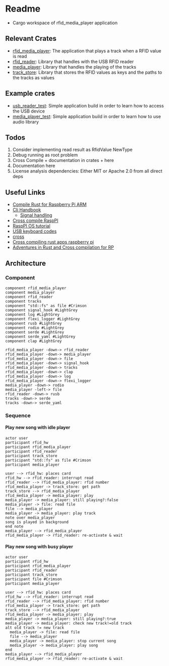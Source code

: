 # Readme

* Cargo workspace of rfid_media_player application

## Relevant Crates

* [rfid_media_player](./rfid_media_player/Readme.md): The application that plays a track when a RFID value is read
* [rfid_reader](./rfid_reader/Readme.md): Library that handles with the USB RFID reader
* [media_player](./media_player/Readme.md): Library that handles the playing of the tracks
* [track_store](./track_store/Readme.md): Library that stores the RFID values as keys and the paths to the tracks as values

## Example crates

* [usb_reader_test](usb_reader_test/Readme.md): Simple application build in order to learn how to access the USB device
* [media_player_test](media_player_test/Readme.md): Simple application build in order to learn how to use audio library

## Todos

1. Consider implementing read result as RfidValue NewType
2. Debug running as root problem
3. Cross Compile + documentation in crates + here
4. Documentation here
5. License analysis dependencies: Either MIT or Apache 2.0 from all direct deps

## Useful Links

* [Compile Rust for Raspberry Pi ARM](https://medium.com/swlh/compiling-rust-for-raspberry-pi-arm-922b55dbb050)
* [Cli Handbook](https://rust-cli.github.io/book/index.html)
  * [Signal handling](https://rust-cli.github.io/book/in-depth/signals.html)
* [Cross compile RaspPI](https://chacin.dev/blog/cross-compiling-rust-for-the-raspberry-pi/)
* [RaspPI OS tutorial](https://github.com/rust-embedded/rust-raspberrypi-OS-tutorials)
* [USB keyboard codes](https://www.win.tue.nl/~aeb/linux/kbd/scancodes-14.html)
* [cross](https://crates.io/crates/cross)
* [Cross compiling rust apps raspberry pi](https://capnfabs.net/posts/cross-compiling-rust-apps-raspberry-pi/)
* [Adventures in Rust and Cross compilation for RP](https://www.growse.com/2020/04/26/adventures-in-rust-and-cross-compilation-for-the-raspberry-pi.html)

## Architecture

### Component

```plantuml
component rfid_media_player
component media_player
component rfid_reader
component tracks
component "std::fs" as file #Crimson
component signal_hook #LightGrey
component log #LightGrey
component flexi_logger #LightGrey
component rusb #LightGrey
component rodio #LightGrey
component serde #LightGrey
component serde_yaml #LightGrey
component clap #LightGrey

rfid_media_player -down-> rfid_reader
rfid_media_player -down-> media_player
rfid_media_player -down-> file
rfid_media_player -down-> signal_hook
rfid_media_player -down-> tracks
rfid_media_player -down-> clap
rfid_media_player -down-> log
rfid_media_player -down-> flexi_logger
media_player -down-> rodio
media_player -left-> file
rfid_reader -down-> rusb
tracks -down-> serde
tracks -down-> serde_yaml

```

### Sequence

#### Play new song with idle player

```plantuml
actor user
participant rfid_hw
participant rfid_media_player
participant rfid_reader
participant track_store
participant "std::fs" as file #Crimson
participant media_player

user --> rfid_hw: places card
rfid_hw --> rfid_reader: interrupt read
rfid_reader --> rfid_media_player: rfid number
rfid_media_player -> track_store: get path
track_store --> rfid_media_player
rfid_media_player -> media_player: play
media_player -> media_player: still playing?:false 
media_player -> file: read file
file --> media_player
media_player -> media_player: play track
note over media_player
song is played in background
end note
media_player --> rfid_media_player
rfid_media_player -> rfid_reader: re-activate & wait
```

#### Play new song with busy player

```plantuml
actor user
participant rfid_hw
participant rfid_media_player
participant rfid_reader
participant track_store
participant file #Crimson
participant media_player

user --> rfid_hw: places card
rfid_hw --> rfid_reader: interrupt read
rfid_reader --> rfid_media_player: rfid number
rfid_media_player -> track_store: get path
track_store --> rfid_media_player
rfid_media_player -> media_player: play
media_player -> media_player: still playing?:true
media_player -> media_player: check new track!=old track
alt old track != new track
  media_player -> file: read file
  file --> media_player
  media_player -> media_player: stop current song
  media_player -> media_player: play song
end
media_player --> rfid_media_player
rfid_media_player -> rfid_reader: re-activate & wait
```
